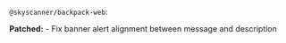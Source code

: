 `@skyscanner/backpack-web`:

**Patched:**
    - Fix banner alert alignment between message and description
